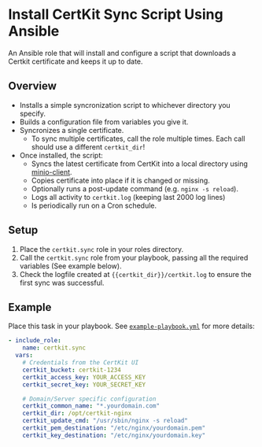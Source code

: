 # Install CertKit Sync Script Using Ansible

An Ansible role that will install and configure a script that downloads a Certkit certificate and keeps it up to date.


## Overview

* Installs a simple syncronization script to whichever directory you specify.
* Builds a configuration file from variables you give it.
* Syncronizes a single certificate.
  * To sync multiple certificates, call the role multiple times. Each call should use a different `certkit_dir`!
* Once installed, the script:
  * Syncs the latest certificate from CertKit into a local directory using [minio-client](https://docs.min.io/community/minio-object-store/reference/minio-mc.html#quickstart).
  * Copies certificate into place if it is changed or missing.
  * Optionally runs a post-update command (e.g. `nginx -s reload`).
  * Logs all activity to `certkit.log` (keeping last 2000 log lines)
  * Is periodically run on a Cron schedule.


## Setup

1. Place the `certkit.sync` role in your roles directory.
2. Call the `certkit.sync` role from your playbook, passing all the required variables (See example below).
3. Check the logfile created at `{{certkit_dir}}/certkit.log` to ensure the first sync was successful.


## Example

Place this task in your playbook. See [`example-playbook.yml`](example-playbook.yml) for more details:

```yml
- include_role:
    name: certkit.sync
  vars:
    # Credentials from the CertKit UI
    certkit_bucket: certkit-1234
    certkit_access_key: YOUR_ACCESS_KEY
    certkit_secret_key: YOUR_SECRET_KEY

    # Domain/Server specific configuration
    certkit_common_name: "*.yourdomain.com"
    certkit_dir: /opt/certkit-nginx
    certkit_update_cmd: "/usr/sbin/nginx -s reload"
    certkit_pem_destination: "/etc/nginx/yourdomain.pem"
    certkit_key_destination: "/etc/nginx/yourdomain.key"
```
